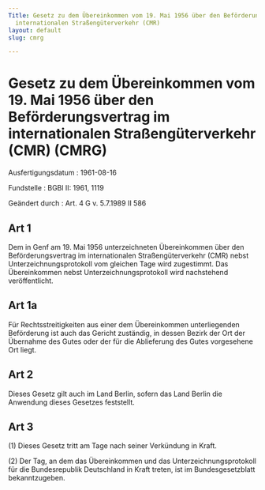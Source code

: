 ```yaml
---
Title: Gesetz zu dem Übereinkommen vom 19. Mai 1956 über den Beförderungsvertrag im
  internationalen Straßengüterverkehr (CMR)
layout: default
slug: cmrg

---
```


# Gesetz zu dem Übereinkommen vom 19. Mai 1956 über den Beförderungsvertrag im internationalen Straßengüterverkehr (CMR) (CMRG)

Ausfertigungsdatum
:   1961-08-16

Fundstelle
:   BGBl II: 1961, 1119

Geändert durch
:   Art. 4 G v. 5.7.1989 II 586


## Art 1

Dem in Genf am 19. Mai 1956 unterzeichneten Übereinkommen über den
Beförderungsvertrag im internationalen Straßengüterverkehr (CMR) nebst
Unterzeichnungsprotokoll vom gleichen Tage wird zugestimmt. Das
Übereinkommen nebst Unterzeichnungsprotokoll wird nachstehend
veröffentlicht.


## Art 1a

Für Rechtsstreitigkeiten aus einer dem Übereinkommen unterliegenden
Beförderung ist auch das Gericht zuständig, in dessen Bezirk der Ort
der Übernahme des Gutes oder der für die Ablieferung des Gutes
vorgesehene Ort liegt.


## Art 2

Dieses Gesetz gilt auch im Land Berlin, sofern das Land Berlin die
Anwendung dieses Gesetzes feststellt.


## Art 3

(1) Dieses Gesetz tritt am Tage nach seiner Verkündung in Kraft.

(2) Der Tag, an dem das Übereinkommen und das Unterzeichnungsprotokoll
für die Bundesrepublik Deutschland in Kraft treten, ist im
Bundesgesetzblatt bekanntzugeben.

